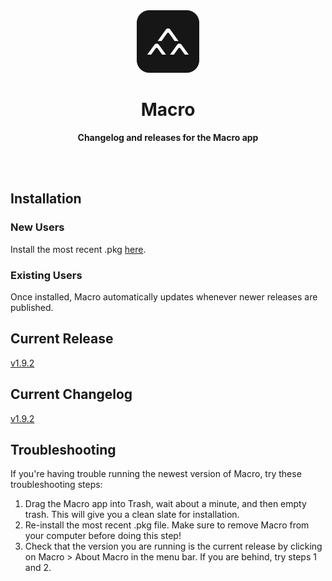<div align="center">
	<img src="assets/img/macro.png" width="100" height="100">
	<h1>Macro</h1>
	<p>
		<b>Changelog and releases for the Macro app</b>
	</p>
	<br>
	<br>
</div>

## Installation

### New Users

Install the most recent .pkg [here](https://macro.app/api/v1/app/releases/latest/darwin/pkg/).

### Existing Users

Once installed, Macro automatically updates whenever newer releases are published.

## Current Release

[v1.9.2](https://github.com/macrohq/changelog/releases/tag/v1.9.2)

## Current Changelog

[v1.9.2](https://github.com/macrohq/changelog/blob/master/versions/v1/1.9.2/changelog.md)

## Troubleshooting

If you're having trouble running the newest version of Macro, try these troubleshooting steps:

 1. Drag the Macro app into Trash, wait about a minute, and then empty trash. This will give you a clean slate for installation.
 2. Re-install the most recent .pkg file. Make sure to remove Macro from your computer before doing this step!
 3. Check that the version you are running is the current release by clicking on Macro > About Macro in the menu bar. If you are behind, try steps 1 and 2.

